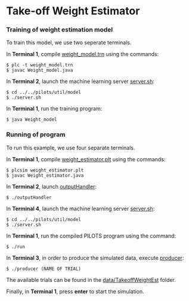 # Take-off Weight Estimator


### Training of weight estimation model

To train this model, we use two seperate terminals.

In **Terminal 1**, compile [weight_model.trn](./weight_model.trn) using the commands:
```
$ plc -t weight_model.trn
$ javac Weight_model.java
```

In **Terminal 2**, launch the machine learning server [server.sh](../../pilots/util/model/server.sh):
```
$ cd ../../pilots/util/model
$ ./server.sh
```

In **Terminal 1**, run the training program:
```
$ java Weight_model
```


### Running of program

To run this example, we use four separate terminals.

In **Terminal 1**, compile [weight_estimator.plt](./weight_estimator.plt) using the commands:
```
$ plcsim weight_estimator.plt
$ javac Weight_estimator.java
```

In **Terminal 2**, launch [outputHandler](./outputHandler):
```
$ ./outputHandler
```

In **Terminal 4**, launch the machine learning server [server.sh](../../pilots/util/model/server.sh):
```
$ cd ../../pilots/util/model
$ ./server.sh
```

In **Terminal 1**, run the compiled PILOTS program using the command:
```
$ ./run
```

In **Terminal 3**, in order to produce the simulated data, execute [producer](./producer):
```
$ ./producer (NAME OF TRIAL)
```
The available trials can be found in the [data/TakeoffWeightEst](../../data/TakeoffWeightEst/) folder. 


Finally, in **Terminal 1**, press **enter** to start the simulation.

